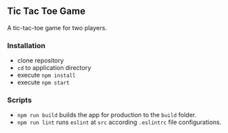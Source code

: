 ## Tic Tac Toe Game

A tic-tac-toe game for two players.

### Installation

* clone repository
* `cd` to application directory
* execute `npm install`
* execute `npm start`


### Scripts
* `npm run build` builds the app for production to the `build` folder.
* `npm run lint` runs `eslint` at `src` according `.eslintrc` file configurations.
